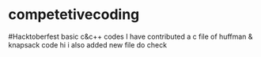 # competetivecoding
#Hacktoberfest
basic c&c++ codes
I have contributed
a c file of huffman & knapsack code
hi i also added new file do check
